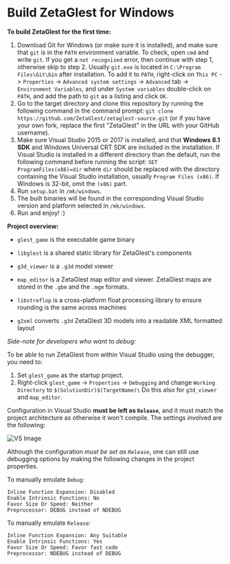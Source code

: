 # Build ZetaGlest for Windows

**To build ZetaGlest for the first time:**

1. Download Git for Windows (or make sure it is installed), and make sure that `git` is in the `PATH` environment variable.
   To check, open `cmd` and write `git`. If you get a `not recognized` error, then continue with step 1, otherwise skip to step 2. Usually `git.exe` is located in `C:\Program Files\Git\bin` after installation. To add it to `PATH`, right-click on `This PC` -> `Properties` -> `Advanced system settings` -> `Advanced` tab -> `Environment Variables`, and under `System variables` double-click on `PATH`, and add the path to `git` as a listing and click `OK`.
2. Go to the target directory and clone this repository by running the following command in the command prompt: `git clone https://github.com/ZetaGlest/zetaglest-source.git` (or if you have your own fork, replace the first "ZetaGlest" in the URL with your GitHub username).
3. Make sure Visual Studio 2015 or 2017 is installed, and that **Windows 8.1 SDK** and Windows Universal CRT SDK are included in the installation. If Visual Studio is installed in a different directory than the default, run the following command before running the script:
`SET ProgramFiles(x86)=dir` where `dir` should be replaced with the directory containing the Visual Studio installation, usually `Program Files (x86)`. If Windows is 32-bit, omit the `(x86)` part.
4. Run `setup.bat` in `/mk/windows`.
5. The built binaries will be found in the corresponding Visual Studio version and platform selected in `/mk/windows`.
6. Run and enjoy! :)

**Project overview:**

- `glest_game` is the executable game binary

- `libglest` is a shared static library for ZetaGlest's components

- `g3d_viewer` is a `.g3d` model viewer

- `map_editor` is a ZetaGlest map editor and viewer. ZetaGlest maps are stored in the `.gbm` and the `.mgm` formats.

- `libstreflop` is a cross-platform float processing library to ensure rounding is the same across machines

- `g2xml` converts `.g3d` ZetaGlest 3D models into a readable XML formatted layout

*Side-note for developers who want to debug:*

To be able to run ZetaGlest from within Visual Studio using the debugger, you need to:

1. Set `glest_game` as the startup project.
2. Right-click `glest_game` -> `Properties` -> `Debugging` and change `Working Directory` to `$(SolutionDir)$(TargetName)\`
   Do this also for `g3d_viewer` and `map_editor`.

Configuration in Visual Studio **must be left as `Release`**, and it must match the project architecture as otherwise it won't compile. The settings involved are the following:

![VS Image](https://i.imgur.com/UFURP4x.png)

Although the configuration *must be set as `Release`*, one can still use debugging options by making the following changes in the project properties.

To manually emulate `Debug`:

	Inline Function Expansion: Disabled
	Enable Intrinsic Functions: No
	Favor Size Or Speed: Neither
	Preprocessor: DEBUG instead of NDEBUG
	
To manually emulate `Release`:

	Inline Function Expansion: Any Suitable
	Enable Intrinsic Functions: Yes
	Favor Size Or Speed: Favor fast code
	Preprocessor: NDEBUG instead of DEBUG
